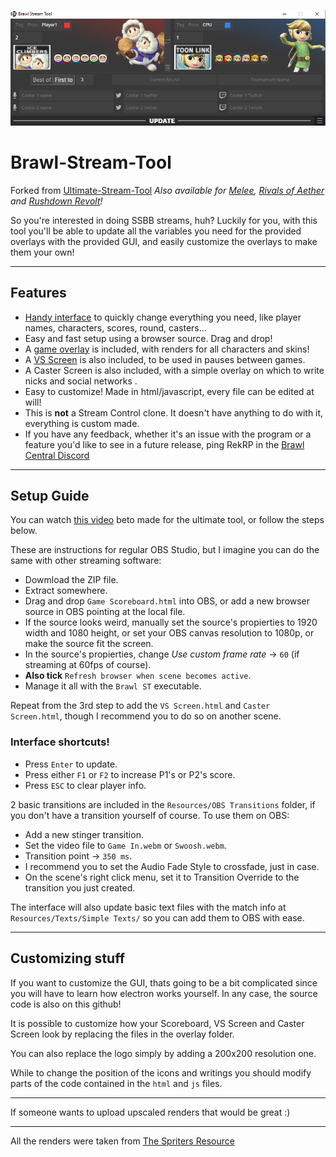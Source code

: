 ![preview](./ReadmeImgs/Interface.png)

# Brawl-Stream-Tool
Forked from [Ultimate-Stream-Tool](https://github.com/pokerobybeto/Ultimate-Stream-Tool)
*Also available for [Melee](https://github.com/Readek/Melee-Stream-Tool), [Rivals of Aether](https://github.com/Readek/RoA-Stream-Tool) and [Rushdown Revolt](https://github.com/Readek/Rushdown-Revolt-Stream-Tool)!*

So you're interested in doing SSBB streams, huh? Luckily for you, with this tool you'll be able to update all the variables you need for the provided overlays with the provided GUI, and easily customize the overlays to make them your own! 


---

## Features
- [Handy interface](./ReadmeImgs/Interface.png) to quickly change everything you need, like player names, characters, scores, round, casters...
- Easy and fast setup using a browser source. Drag and drop!
- A [game overlay](./ReadmeImgs/Ingame.png) is included, with renders for all characters and skins!
- A [VS Screen](./ReadmeImgs/VSScreen.png) is also included, to be used in pauses between games.
- A Caster Screen is also included, with a simple overlay on which to write nicks and social networks .
- Easy to customize! Made in html/javascript, every file can be edited at will!
- This is **not** a Stream Control clone. It doesn't have anything to do with it, everything is custom made.
- If you have any feedback, whether it's an issue with the program or a feature you'd like to see in a future release, ping RekRP in the [Brawl Central Discord](https://discord.gg/brawlcentral)

---

## Setup Guide
You can watch [this video](https://www.youtube.com/watch?v=417QjymeOMk) beto made for the ultimate tool, or follow the steps below. 

These are instructions for regular OBS Studio, but I imagine you can do the same with other streaming software:
- Dowmload the ZIP file.
- Extract somewhere.
- Drag and drop `Game Scoreboard.html` into OBS, or add a new browser source in OBS pointing at the local file.
- If the source looks weird, manually set the source's propierties to 1920 width and 1080 height, or set your OBS canvas resolution to 1080p, or make the source fit the screen.
- In the source's propierties, change *Use custom frame rate* -> `60` (if streaming at 60fps of course).
- **Also tick** `Refresh browser when scene becomes active`.
- Manage it all with the `Brawl ST` executable.

Repeat from the 3rd step to add the `VS Screen.html` and `Caster Screen.html`, though I recommend you to do so on another scene.

### Interface shortcuts!
- Press `Enter` to update.
- Press either `F1` or `F2` to increase P1's or P2's score.
- Press `ESC` to clear player info.

2 basic transitions are included in the `Resources/OBS Transitions` folder, if you don't have a transition yourself of course. To use them on OBS:
- Add a new stinger transition.
- Set the video file to `Game In.webm` or `Swoosh.webm`.
- Transition point -> `350 ms`.
- I recommend you to set the Audio Fade Style to crossfade, just in case.
- On the scene's right click menu, set it to Transition Override to the transition you just created.

The interface will also update basic text files with the match info at `Resources/Texts/Simple Texts/` so you can add them to OBS with ease.


---

## Customizing stuff

If you want to customize the GUI, thats going to be a bit complicated since you will have to learn how electron works yourself. In any case, the source code is also on this github!

It is possible to customize how your Scoreboard, VS Screen and Caster Screen look by replacing the files in the overlay folder.

You can also replace the logo simply by adding a 200x200 resolution one.

While to change the position of the icons and writings you should modify parts of the code contained in the `html` and `js` files.

---

If someone wants to upload upscaled renders that would be great :)

--- 
All the renders were taken from [The Spriters Resource](https://www.spriters-resource.com/wii/ssbb)
